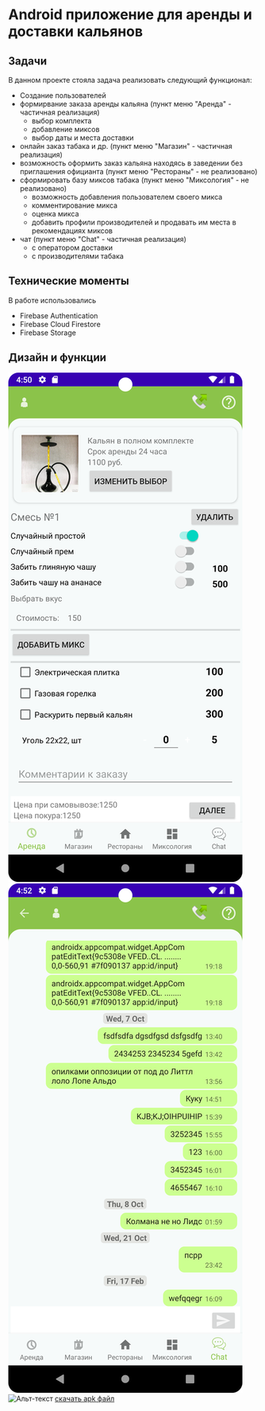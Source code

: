 # Android приложение для аренды и доставки кальянов

## Задачи

В данном проекте стояла задача реализовать следующий функционал:
- Создание пользователей
- формирвание заказа аренды кальяна (пункт меню "Аренда" - частичная реализация)
  - выбор комплекта
  - добавление миксов
  - выбор даты и места доставки
- онлайн заказ табака и др. (пункт меню "Магазин" - частичная реализация)
- возможность оформить заказ кальяна находясь в заведении без приглашения официанта (пункт меню "Рестораны" - не реализовано)
- сформировать базу миксов табака (пункт меню "Миксология" - не реализовано)
  - возможность добавления пользователем своего микса
  - комментирование микса
  - оценка микса
  - добавить профили производителей и продавать им места в рекомендациях миксов
- чат (пункт меню "Chat" - частичная реализация)
  - с оператором доставки
  - с производителями табака

## Технические моменты

В работе использовались 
- Firebase Authentication
- Firebase Cloud Firestore
- Firebase Storage

## Дизайн и функции
![Альт-текст](readme/Screenshot_20230217_165116.png)
![Альт-текст](readme/Screenshot_20230217_165220.png)
![Альт-текст](readme/device-2023-02-17-161042.gif)
[скачать apk файл](readme/allsmokeme.apk)